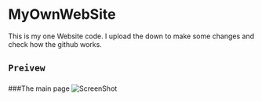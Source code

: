 # MyOwnWebSite
This is my one Website code. I upload the down to make some changes and check how the github works.
###
## `Preivew`
### 
###The main page
![ScreenShot]("https://github.com/Rafail1992/MyOwnWebSite/blob/main/1.jpg")
